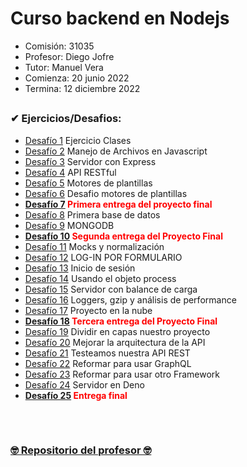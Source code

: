 # Curso backend en Nodejs

- Comisión: 31035
- Profesor: Diego Jofre
- Tutor: Manuel Vera
- Comienza: 20 junio 2022
- Termina: 12 diciembre 2022

## 

### ✔ Ejercicios/Desafios: 

-   [Desafío 1](./clase-2) Ejercicio Clases
-   [Desafío 2](./clase-4) Manejo de Archivos en Javascript
-   [Desafío 3](./clase-6/desafio) Servidor con Express
-   [Desafío 4](./clase-8/desafio) API RESTful
-   [Desafío 5](./clase-10/desafio) Motores de plantillas
-   [Desafío 6](./clase-12/desafio) Desafio motores de plantillas
-   <b style="color:red"> [Desafío 7](./clase-14/desafio) Primera entrega del proyecto final </b>
-   [Desafío 8](./clase-16/desafio) Primera base de datos
-   [Desafío 9](./clase-18/desafio) MONGODB
-   <b style="color:red"> [Desafío 10](./clase-20/desafio) Segunda entrega del Proyecto Final </b>
-   [Desafío 11](./clase-22/desafio) Mocks y normalización
-   [Desafío 12](./clase-24/desafio) LOG-IN POR FORMULARIO
-   [Desafío 13](./clase-26/desafio) Inicio de sesión
-   [Desafío 14](./clase-28/desafio) Usando el objeto process
-   [Desafío 15](./clase-30/desafio) Servidor con balance de carga
-   [Desafío 16](./clase-32/desafio) Loggers, gzip y análisis de performance
-   [Desafío 17](./clase-34/desafio) Proyecto en la nube
-   <b style="color:red"> [Desafío 18](./clase-36/desafio) Tercera entrega del Proyecto Final </b>
-   [Desafío 19](./clase-38/desafio) Dividir en capas nuestro proyecto
-   [Desafío 20](./clase-40/desafio) Mejorar la arquitectura de la API
-   [Desafío 21](./clase-42/desafio) Testeamos nuestra API REST
-   [Desafío 22](./clase-44/desafio) Reformar para usar GraphQL
-   [Desafío 23](./clase-46/desafio) Reformar para usar otro Framework
-   [Desafío 24](./clase-47/desafio) Servidor en Deno
-   <b style="color:red"> [Desafío 25](./clase-48/desafio) Entrega final </b>



## 

<br>

### [🤓 Repositorio del profesor 🤓 ](https://github.com/diejofre/Coderhouse-31035)
<br>
<br>
<br>